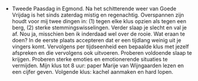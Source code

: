 - Tweede Paasdag in Egmond. Na het schitterende weer van Goede Vrijdag is het sinds zaterdag mistig en regenachtig. Overspannen zijn houdt voor mij twee dingen in: (1) tegen elke klus opzien als tegen een berg, (2) sterke stemmingswisselingen. Verder slaap je slecht en val je af. Nou ja, misschien ben ik inderdaad wel over de rooie. Wat eraan te doen? In de eerste plaats accepteren dat er een tijdlang weinig uit je vingers komt. Vervolgens per tijdseenheid een bepaalde klus met jezelf afspreken en die vervolgens ook uitvoeren. Proberen voldoende slaap te krijgen. Proberen sterke emoties en emotionerende situaties te vermijden. Mijn klus tot 8 uur: paper Marije van Wijngaarden lezen en een cijfer geven. Volgende klus: kachel aanmaken en hard lopen.
